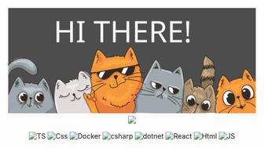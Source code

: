 <div align="center">
     <img alt="Awesome GitHub Profile Readme" src="/images/banner.svg"> </img>
    <div>
        <img height=200 align="center" src="http://github-profile-summary-cards.vercel.app/api/cards/repos-per-language?username=Dzmi3y&theme=nord_dark" />   
    </div><br/>
    <div>
        <img src="https://raw.githubusercontent.com/marwin1991/profile-technology-icons/refs/heads/main/icons/typescript.png" title="TS" alt="TS" width="40" height="40"/>
        <img src="https://raw.githubusercontent.com/marwin1991/profile-technology-icons/refs/heads/main/icons/css.png" title="Css" alt="Css" width="40" height="40"/>
        <img src="https://raw.githubusercontent.com/marwin1991/profile-technology-icons/refs/heads/main/icons/docker.png" 
        title="Docker" alt="Docker" width="40" height="40"/>
        <img src="https://raw.githubusercontent.com/marwin1991/profile-technology-icons/refs/heads/main/icons/c%23.png" title="csharp" alt="csharp" width="40" height="40"/>
        <img src="https://raw.githubusercontent.com/marwin1991/profile-technology-icons/refs/heads/main/icons/_net_core.png" title="dotnet" alt="dotnet" width="40" height="40"/>
        <img src="https://raw.githubusercontent.com/marwin1991/profile-technology-icons/refs/heads/main/icons/react.png" title="React" alt="React" width="40" height="40"/>
        <img src="https://raw.githubusercontent.com/marwin1991/profile-technology-icons/refs/heads/main/icons/html.png" title="Html" alt="Html" width="40" height="40"/>
        <img src="https://raw.githubusercontent.com/marwin1991/profile-technology-icons/refs/heads/main/icons/javascript.png" title="JS" alt="JS" width="40" height="40"/>       
    </div><br/>
</div>
